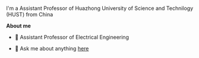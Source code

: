 <br />

I'm a Assistant Professor of Huazhong University of Science and Technilogy (HUST) from China

**About me**

- 💼 Assistant Professor of Electrical Engineering

- 💬 Ask me about anything [here](https://github.com/lyhehehe/lyhehehe/issues)
<br />
<br />
